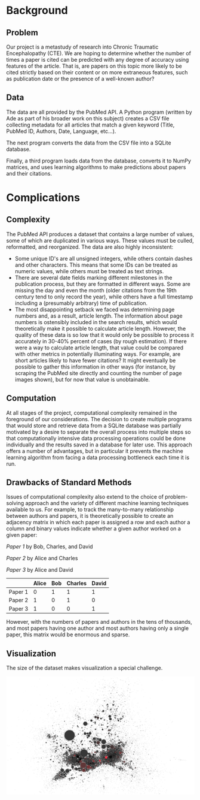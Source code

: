 # Background

## Problem

Our project is a metastudy of research into Chronic Traumatic Encephalopathy (CTE). We are hoping to determine whether the number of times a paper is cited can be predicted with any degree of accuracy using features of the article.
That is, are papers on this topic more likely to be cited strictly based on their content or on more extraneous features, such as publication date or the presence of a well-known author?

## Data

The data are all provided by the PubMed API.
A Python program (written by Ade as part of his broader work on this subject) creates a CSV file collecting metadata for all articles that match a given keyword (Title, PubMed ID, Authors, Date, Language, etc...).

The next program converts the data from the CSV file into a SQLite database.

Finally, a third program loads data from the database, converts it to NumPy matrices, and uses learning algorithms to make predictions about papers and their citations.

# Complications

## Complexity

The PubMed API produces a dataset that contains a large number of values, some of which are duplicated in various ways. These values must be culled, reformatted, and reorganized.
The data are also highly inconsistent:
* Some unique ID's are all unsigned integers, while others contain dashes and other characters. This means that some IDs can be treated as numeric values, while others must be treated as text strings.
* There are several date fields marking different milestones in the publication process, but they are formatted in different ways. Some are missing the day and even the month (older citations from the 19th century tend to only record the year), while others have a full timestamp including a (presumably arbitrary) time of publication.
* The most disappointing setback we faced was determining page numbers and, as a result, article length. The information about page numbers is ostensibly included in the search results, which would theoretically make it possible to calculate article length. However, the quality of these data is so low that it would only be possible to process it accurately in 30-40% percent of cases (by rough estimation). If there were a way to calculate article length, that value could be compared with other metrics in potentially illuminating ways. For example, are short articles likely to have fewer citations? It might eventually be possible to gather this information in other ways (for instance, by scraping the PubMed site directly and counting the number of page images shown), but for now that value is unobtainable.

## Computation

At all stages of the project, computational complexity remained in the foreground of our considerations. The decision to create multiple programs that would store and retrieve data from a SQLite database was partially motivated by a desire to separate the overall process into multiple steps so that computationally intensive data processing operations could be done individually and the results saved in a database for later use. This approach offers a number of advantages, but in particular it prevents the machine learning algorithm from facing a data processing bottleneck each time it is run.

## Drawbacks of Standard Methods

Issues of computational complexity also extend to the choice of problem-solving approach and the variety of different machine learning techniques available to us.
For example, to track the many-to-many relationship between authors and papers, it is theoretically possible to create an adjacency matrix in which each paper is assigned a row and each author a column and binary values indicate whether a given author worked on a given paper:

*Paper 1* by Bob, Charles, and David

*Paper 2* by Alice and Charles

*Paper 3* by Alice and David

|         	| Alice 	| Bob 	| Charles 	| David 	|
|---------	|-------	|-----	|---------	|-------	|
| Paper 1 	| 0     	| 1   	| 1       	| 1     	|
| Paper 2 	| 1     	| 0   	| 1       	| 0     	|
| Paper 3 	| 1     	| 0   	| 0       	| 1     	|
However, with the numbers of papers and authors in the tens of thousands, and most papers having one author and most authors having only a single paper, this matrix would be enormous and sparse.

## Visualization

The size of the dataset makes visualization a special challenge.

![](../../docs/img/citationgraph.png)

